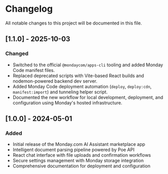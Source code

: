 # Changelog

All notable changes to this project will be documented in this file.

## [1.1.0] - 2025-10-03
### Changed
- Switched to the official `@mondaycom/apps-cli` tooling and added Monday Code manifest files.
- Replaced deprecated scripts with Vite-based React builds and nodemon-powered backend dev server.
- Added Monday Code deployment automation (`deploy`, `deploy:cdn`, `manifest:import`) and tunneling helper script.
- Documented the new workflow for local development, deployment, and configuration using Monday's hosted infrastructure.

## [1.0.0] - 2024-05-01
### Added
- Initial release of the Monday.com AI Assistant marketplace app
- Intelligent document parsing pipeline powered by Poe API
- React chat interface with file uploads and confirmation workflows
- Secure settings management with Monday storage integration
- Comprehensive documentation for deployment and configuration
